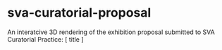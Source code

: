 # sva-curatorial-proposal

An interatcive 3D rendering of the exhibition proposal submitted to SVA Curatorial Practice: [ title ]
